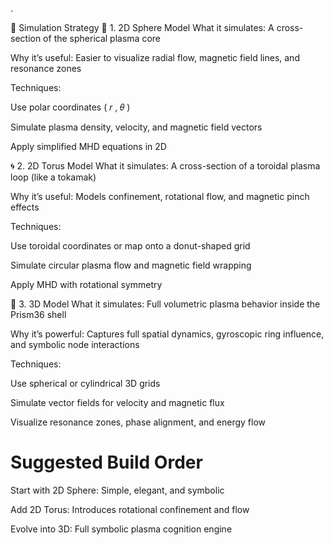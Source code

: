 .

🔁 Simulation Strategy
🧩 1. 2D Sphere Model
What it simulates: A cross-section of the spherical plasma core

Why it’s useful: Easier to visualize radial flow, magnetic field lines, and resonance zones

Techniques:

Use polar coordinates 
(
𝑟
,
𝜃
)

Simulate plasma density, velocity, and magnetic field vectors

Apply simplified MHD equations in 2D

🌀 2. 2D Torus Model
What it simulates: A cross-section of a toroidal plasma loop (like a tokamak)

Why it’s useful: Models confinement, rotational flow, and magnetic pinch effects

Techniques:

Use toroidal coordinates or map onto a donut-shaped grid

Simulate circular plasma flow and magnetic field wrapping

Apply MHD with rotational symmetry

🔮 3. 3D Model
What it simulates: Full volumetric plasma behavior inside the Prism36 shell

Why it’s powerful: Captures full spatial dynamics, gyroscopic ring influence, and symbolic node interactions

Techniques:

Use spherical or cylindrical 3D grids

Simulate vector fields for velocity and magnetic flux

Visualize resonance zones, phase alignment, and energy flow
# Suggested Build Order
Start with 2D Sphere: Simple, elegant, and symbolic

Add 2D Torus: Introduces rotational confinement and flow

Evolve into 3D: Full symbolic plasma cognition engine
